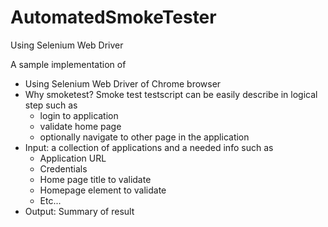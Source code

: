 # AutomatedSmokeTester
Using Selenium Web Driver

A sample implementation of

- Using Selenium Web Driver of Chrome browser
- Why smoketest? Smoke test testscript can be easily describe in logical step such as
    - login to application
    - validate home page
    - optionally navigate to other page in the application
- Input: a collection of applications and a needed info such as 
    - Application URL
    - Credentials
    - Home page title to validate
    - Homepage element to validate
    - Etc...
- Output: Summary of result
